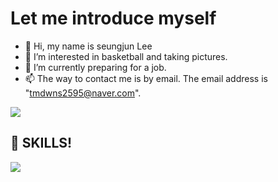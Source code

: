 # Let me introduce myself
- 👋 Hi, my name is seungjun Lee
- 👀 I’m interested in basketball and taking pictures.
- 🌱 I’m currently preparing for a job.
- 📫 The way to contact me is by email. The email address is "tmdwns2595@naver.com".

<a href="https://www.instagram.com/ls__junjun/">
  <img src="https://img.shields.io/badge/Instagram-E4405F?style=flat-square&logo=Instagram&logoColor=white"/>
</a>

## :muscle: SKILLS!
<img src="https://img.shields.io/badge/Android-3DDC84?style=flat-square&logo=Android&logoColor=white"/>
